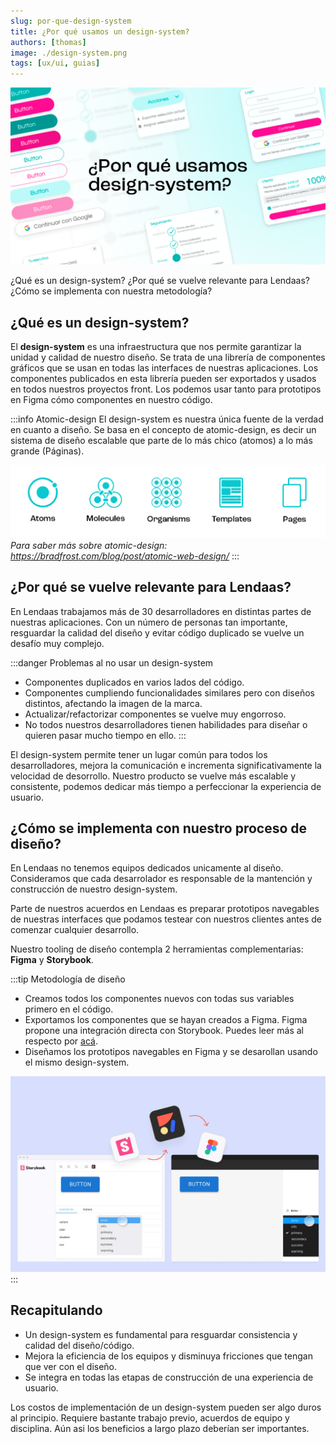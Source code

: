 ```yaml
---
slug: por-que-design-system
title: ¿Por qué usamos un design-system?
authors: [thomas]
image: ./design-system.png
tags: [ux/ui, guias]
---
```


![tdd bdd & ddd](./design-system.png)

¿Qué es un design-system? ¿Por qué se vuelve relevante para Lendaas? ¿Cómo se implementa con nuestra metodología?
<!--truncate-->

## ¿Qué es un design-system?

El **design-system** es una infraestructura que nos permite garantizar la unidad y calidad de nuestro diseño. Se trata de una librería de componentes gráficos que se usan en todas las interfaces de nuestras aplicaciones.
Los componentes publicados en esta librería pueden ser exportados y usados en todos nuestros proyectos front. Los podemos usar tanto para prototipos en Figma cómo componentes en nuestro código.

:::info Atomic-design
El design-system es nuestra única fuente de la verdad en cuanto a diseño. Se basa en el concepto de atomic-design, es decir un sistema de diseño escalable que parte de lo más chico (atomos) a lo más grande (Páginas).

![tdd bdd & ddd](./atomic-design.jpg)
*Para saber más sobre atomic-design: <https://bradfrost.com/blog/post/atomic-web-design/>*
:::

## ¿Por qué se vuelve relevante para Lendaas?

En Lendaas trabajamos más de 30 desarrolladores en distintas partes de nuestras aplicaciones. Con un número de personas tan importante, resguardar la calidad del diseño y evitar código duplicado se vuelve un desafío muy complejo.

:::danger Problemas al no usar un design-system

- Componentes duplicados en varios lados del código.
- Componentes cumpliendo funcionalidades similares pero con diseños distintos, afectando la imagen de la marca.
- Actualizar/refactorizar componentes se vuelve muy engorroso.
- No todos nuestros desarrolladores tienen habilidades para diseñar o quieren pasar mucho tiempo en ello.
:::

El design-system permite tener un lugar común para todos los desarrolladores, mejora la comunicación e incrementa significativamente la velocidad de desorrollo. Nuestro producto se vuelve más escalable y consistente, podemos dedicar más tiempo a perfeccionar la experiencia de usuario.

## ¿Cómo se implementa con nuestro proceso de diseño?

En Lendaas no tenemos equipos dedicados unicamente al diseño. Consideramos que cada desarrolador es responsable de la mantención y construcción de nuestro design-system.

Parte de nuestros acuerdos en Lendaas es preparar prototipos navegables de nuestras interfaces que podamos testear con nuestros clientes antes de comenzar cualquier desarrollo.

Nuestro tooling de diseño contempla 2 herramientas complementarias: **Figma** y **Storybook**.

:::tip Metodología de diseño

- Creamos todos los componentes nuevos con todas sus variables primero en el código.
- Exportamos los componentes que se hayan creados a Figma. Figma propone una integración directa con Storybook. Puedes leer más al respecto por [acá](https://help.figma.com/hc/en-us/articles/360045003494-Storybook-and-Figma).
- Diseñamos los prototipos navegables en Figma y se desarollan usando el mismo design-system.

![tdd bdd & ddd](./storybook-to-figma.jpg)
:::

## Recapitulando

- Un design-system es fundamental para resguardar consistencia y calidad del diseño/código.
- Mejora la eficiencia de los equipos y disminuya fricciones que tengan que ver con el diseño.
- Se integra en todas las etapas de construcción de una experiencia de usuario.

Los costos de implementación de un design-system pueden ser algo duros al principio. Requiere bastante trabajo previo, acuerdos de equipo y disciplina. Aún asi los beneficios a largo plazo deberían ser importantes.

